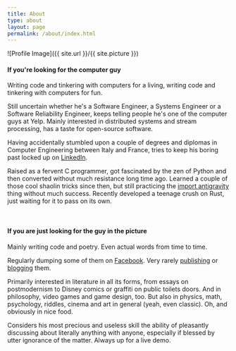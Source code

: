 ```yaml
---
title: About
type: about
layout: page
permalink: /about/index.html
---
```

![Profile Image]({{ site.url }}/{{ site.picture }})

#### If you're looking for the computer guy
Writing code and tinkering with computers for a living, writing code and tinkering with computers for fun.

Still uncertain whether he's a Software Engineer, a Systems Engineer or a Software Reliability Engineer, keeps telling people he's one of the computer guys at Yelp. Mainly interested in distributed systems and stream processing, has a taste for open-source software.

Having accidentally stumbled upon a couple of degrees and diplomas in Computer Engineering between Italy and France, tries to keep his boring past locked up on [LinkedIn](http://linkedin.com/in/antonioverardi).

Raised as a fervent C programmer, got fascinated by the zen of Python and then converted without much resistance long time ago. Learned a couple of those cool shaolin tricks since then, but still practicing the [import antigravity](https://xkcd.com/353/) thing without much success. Recently developed a teenage crush on Rust, just waiting for it to pass on its own.

<br>

#### If you are just looking for the guy in the picture
Mainly writing code and poetry. Even actual words from time to time.

Regularly dumping some of them on [Facebook](http://facebook.com/antonio.uccio.verardi). Very rarely [publishing](http://poros.github.io/works/) or [blogging](http://poros.github.io/pseudoblog/) them.

Primarily interested in literature in all its forms, from essays on postmodernism to Disney comics or graffiti on public toilets doors. And in philosophy, video games and game design, too. But also in physics, math, psychology, riddles, cinema and art in general (yeah, even classic). Oh, and obviously in nice food.

Considers his most precious and useless skill the ability of pleasantly discussing about literally anything with anyone, especially if blessed by utter ignorance of the matter. Always up for a live demo.

